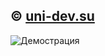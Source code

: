 ## &copy; <a href="https://uni-dev.su">uni-dev.su</a>
![Демострация](https://github.com/unidev-studio/amazing.gg/blob/master/main.jpg)
